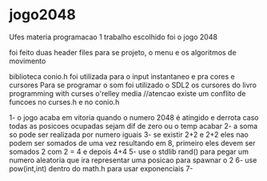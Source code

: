 # jogo2048
Ufes materia programacao 1
trabalho escolhido foi o jogo 2048

foi feito duas header files para se projeto, o menu e os algoritmos de movimento



biblioteca conio.h foi utilizada para o input instantaneo e pra cores e cursores
Para se programar o som foi utilizado o SDL2
os cursores do livro programming with curses o'relley media
//atencao existe um conflito de funcoes no curses.h e no conio.h

1- o jogo acaba em vitoria quando o numero 2048 é atingido e derrota caso todas as posicoes ocupadas sejam dif de zero ou o temp acabar
2- a soma so pode ser realizada por numero iguais
3- se existir 2+2 e 2+2 eles nao podem ser somados de uma vez resultando em 8, primeiro eles devem ser somados 2 com 2 = 4 e depois 4+4
5- use o stdlib rand() para pegar um numero aleatoria que ira representar uma posicao para spawnar o 2
6- use pow(int,int) dentro do math.h para usar exponenciais
7- 
